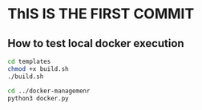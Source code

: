 # ThIS IS THE FIRST COMMIT

## How to test local docker execution

```bash
cd templates
chmod +x build.sh
./build.sh

cd ../docker-managemenr
python3 docker.py
```
